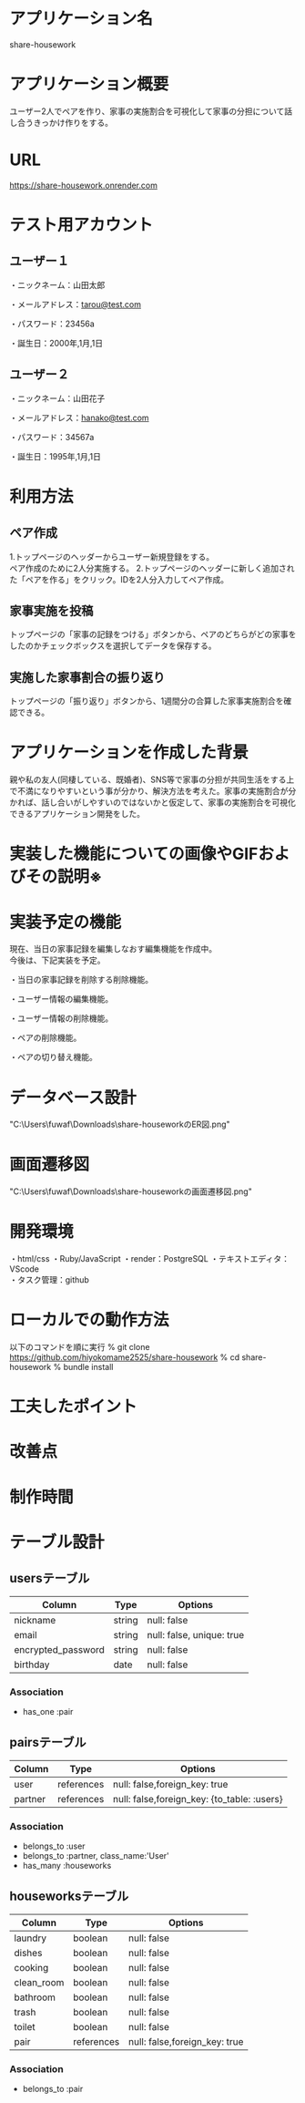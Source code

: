 # アプリケーション名
share-housework

# アプリケーション概要
ユーザー2人でペアを作り、家事の実施割合を可視化して家事の分担について話し合うきっかけ作りをする。

# URL
https://share-housework.onrender.com

# テスト用アカウント
## ユーザー１

・ニックネーム：山田太郎

・メールアドレス：tarou@test.com

・パスワード：23456a

・誕生日：2000年,1月,1日

## ユーザー２

・ニックネーム：山田花子

・メールアドレス：hanako@test.com

・パスワード：34567a

・誕生日：1995年,1月,1日

# 利用方法
## ペア作成
1.トップページのヘッダーからユーザー新規登録をする。  
  ペア作成のために2人分実施する。
2.トップページのヘッダーに新しく追加された「ペアを作る」をクリック。IDを2人分入力してペア作成。
## 家事実施を投稿
トップページの「家事の記録をつける」ボタンから、ペアのどちらがどの家事をしたのかチェックボックスを選択してデータを保存する。
## 実施した家事割合の振り返り
トップページの「振り返り」ボタンから、1週間分の合算した家事実施割合を確認できる。

# アプリケーションを作成した背景
親や私の友人(同棲している、既婚者)、SNS等で家事の分担が共同生活をする上で不満になりやすいという事が分かり、解決方法を考えた。家事の実施割合が分かれば、話し合いがしやすいのではないかと仮定して、家事の実施割合を可視化できるアプリケーション開発をした。

# 実装した機能についての画像やGIFおよびその説明※


# 実装予定の機能
現在、当日の家事記録を編集しなおす編集機能を作成中。  
今後は、下記実装を予定。 

・当日の家事記録を削除する削除機能。

・ユーザー情報の編集機能。

・ユーザー情報の削除機能。

・ペアの削除機能。

・ペアの切り替え機能。


# データベース設計
"C:\Users\fuwaf\Downloads\share-houseworkのER図.png"

# 画面遷移図
"C:\Users\fuwaf\Downloads\share-houseworkの画面遷移図.png"

# 開発環境
・html/css
・Ruby/JavaScript 
・render：PostgreSQL
・テキストエディタ：VScode  
・タスク管理：github

# ローカルでの動作方法
以下のコマンドを順に実行
% git clone https://github.com/hiyokomame2525/share-housework
% cd share-housework
% bundle install

# 工夫したポイント


# 改善点


# 制作時間


# テーブル設計

## usersテーブル

|Column                | Type     | Options                   |
|----------------------|----------|---------------------------|
|nickname              | string   | null: false               |
|email                 | string   | null: false, unique: true |
|encrypted_password    | string   | null: false               |
|birthday              | date     | null: false               |


### Association
- has_one :pair


## pairsテーブル

|Column     | Type       | Options                                    |
|-----------|------------|--------------------------------------------|
|user       | references | null: false,foreign_key: true              |
|partner    | references | null: false,foreign_key: {to_table: :users}| 

### Association
- belongs_to :user
- belongs_to :partner, class_name:'User'
- has_many :houseworks

## houseworksテーブル

|Column             | Type       | Options                      |
|-------------------|------------|------------------------------|
|laundry            | boolean    | null: false                  |
|dishes             | boolean    | null: false                  |
|cooking            | boolean    | null: false                  |
|clean_room         | boolean    | null: false                  |
|bathroom           | boolean    | null: false                  |
|trash              | boolean    | null: false                  |
|toilet             | boolean    | null: false                  |
|pair               | references | null: false,foreign_key: true|

### Association
- belongs_to :pair